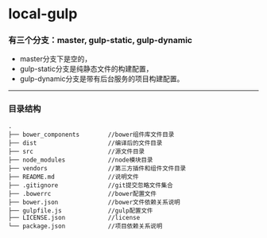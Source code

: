 # local-gulp
### 有三个分支：master, gulp-static, gulp-dynamic
- master分支下是空的，
- gulp-static分支是纯静态文件的构建配置，
- gulp-dynamic分支是带有后台服务的项目构建配置。


***
### 目录结构
```
.
├── bower_components        //bower组件库文件目录
├── dist                    //编译后的文件目录
├── src                     //源文件目录
├── node_modules            //node模块目录
├── vendors                 //第三方插件和组件文件目录
├── README.md               //说明文件
├── .gitignore              //git提交忽略文件集合
├── .bowerrc                //bower配置文件
├── bower.json              //bower文件依赖关系说明
├── gulpfile.js             //gulp配置文件
├── LICENSE.json            //license
└── package.json            //项目依赖关系说明    

```
